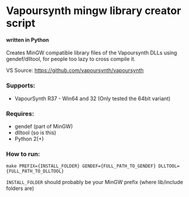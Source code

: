 # Vapoursynth mingw library creator script
#### written in Python

Creates MinGW compatible library files of the Vapoursynth DLLs using gendef/dlltool, for people too lazy to cross compile it.

VS Source: https://github.com/vapoursynth/vapoursynth

### Supports:
 - VapourSynth R37 - Win64 and 32 (Only tested the 64bit variant)

### Requires: 
 - gendef (part of MinGW)
 - dlltool (so is this)
 - Python 2(+)

### How to run:

    make PREFIX={INSTALL_FOLDER} GENDEF={FULL_PATH_TO_GENDEF} DLLTOOL={FULL_PATH_TO_DLLTOOL}
	
`INSTALL_FOLDER` should probably be your MinGW prefix (where lib/include folders are)

